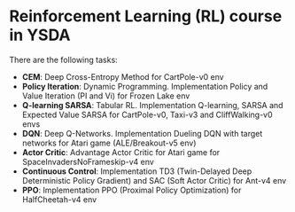 # Reinforcement Learning (RL) course in YSDA
There are the following tasks:

* __CEM__: Deep Cross-Entropy Method for CartPole-v0 env
* __Policy Iteration__: Dynamic Programming. Implementation Policy and Value Iteration (PI and Vi) for Frozen Lake env
* __Q-learning SARSA__: Tabular RL. Implementation Q-learning, SARSA and Expected Value SARSA for CartPole-v0, Taxi-v3 and CliffWalking-v0 envs
* __DQN__: Deep Q-Networks. Implementation Dueling DQN with target networks for Atari game (ALE/Breakout-v5 env)
* __Actor Critic__: Advantage Actor Critic for Atari game for SpaceInvadersNoFrameskip-v4 env
* __Continuous Control__: Implementation TD3 (Twin-Delayed Deep Deterministic Policy Gradient) and SAC (Soft Actor Critic) for Ant-v4 env
* __PPO__: Implementation PPO (Proximal Policy Optimization) for HalfCheetah-v4 env
